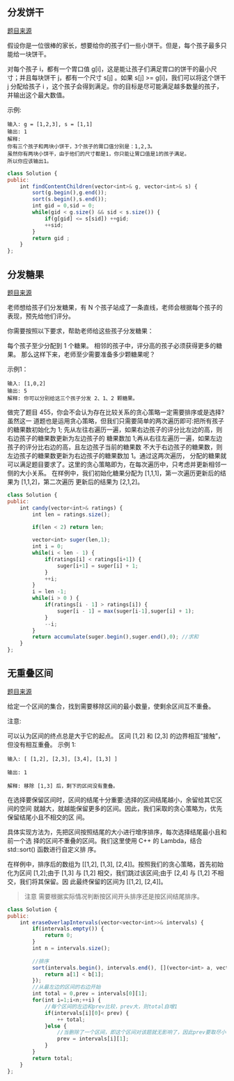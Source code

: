 ## 分发饼干
[题目来源](https://leetcode-cn.com/problems/assign-cookies/)

假设你是一位很棒的家长，想要给你的孩子们一些小饼干。但是，每个孩子最多只能给一块饼干。

对每个孩子 i，都有一个胃口值 g[i]，这是能让孩子们满足胃口的饼干的最小尺寸；并且每块饼干 j，都有一个尺寸 s[j] 。如果 s[j] >= g[i]，我们可以将这个饼干 j 分配给孩子 i ，这个孩子会得到满足。你的目标是尽可能满足越多数量的孩子，并输出这个最大数值。

示例:
```
输入: g = [1,2,3], s = [1,1]
输出: 1
解释: 
你有三个孩子和两块小饼干，3个孩子的胃口值分别是：1,2,3。
虽然你有两块小饼干，由于他们的尺寸都是1，你只能让胃口值是1的孩子满足。
所以你应该输出1。
```

```js
class Solution {
public:
    int findContentChildren(vector<int>& g, vector<int>& s) {
        sort(g.begin(),g.end());
        sort(s.begin(),s.end());
        int gid = 0,sid = 0;
        while(gid < g.size() && sid < s.size()) {
            if(g[gid] <= s[sid]) ++gid;
            ++sid;
        }
        return gid ;
    }
};
```

## 分发糖果
[题目来源](https://leetcode-cn.com/problems/candy/)

老师想给孩子们分发糖果，有 N 个孩子站成了一条直线，老师会根据每个孩子的表现，预先给他们评分。

你需要按照以下要求，帮助老师给这些孩子分发糖果：

每个孩子至少分配到 1 个糖果。
相邻的孩子中，评分高的孩子必须获得更多的糖果。
那么这样下来，老师至少需要准备多少颗糖果呢？

示例1：
```
输入: [1,0,2]
输出: 5
解释: 你可以分别给这三个孩子分发 2、1、2 颗糖果。
```
做完了题目 455，你会不会认为存在比较关系的贪心策略一定需要排序或是选择?虽然这一 道题也是运用贪心策略，但我们只需要简单的两次遍历即可:把所有孩子的糖果数初始化为 1; 先从左往右遍历一遍，如果右边孩子的评分比左边的高，则右边孩子的糖果数更新为左边孩子的 糖果数加 1;再从右往左遍历一遍，如果左边孩子的评分比右边的高，且左边孩子当前的糖果数 不大于右边孩子的糖果数，则左边孩子的糖果数更新为右边孩子的糖果数加 1。通过这两次遍历， 分配的糖果就可以满足题目要求了。这里的贪心策略即为，在每次遍历中，只考虑并更新相邻一 侧的大小关系。
在样例中，我们初始化糖果分配为 [1,1,1]，第一次遍历更新后的结果为 [1,1,2]，第二次遍历 更新后的结果为 [2,1,2]。

```js
class Solution {
public:
    int candy(vector<int>& ratings) {
        int len = ratings.size();
        
        if(len < 2) return len;

        vector<int> suger(len,1);
        int i = 0;
        while(i < len - 1) {
            if(ratings[i] < ratings[i+1]) {
                suger[i+1] = suger[i] + 1;
            }
            ++i;
        }
        i = len -1;
        while(i > 0 ) {
            if(ratings[i - 1] > ratings[i]) {
                suger[i - 1] = max(suger[i-1],suger[i] + 1);
            }
            --i;
        }
        return accumulate(suger.begin(),suger.end(),0); //求和
    }
};
```

## 无重叠区间

[题目来源](https://leetcode-cn.com/problems/non-overlapping-intervals/)

给定一个区间的集合，找到需要移除区间的最小数量，使剩余区间互不重叠。

注意:

可以认为区间的终点总是大于它的起点。
区间 [1,2] 和 [2,3] 的边界相互“接触”，但没有相互重叠。
示例 1:
```
输入: [ [1,2], [2,3], [3,4], [1,3] ]

输出: 1

解释: 移除 [1,3] 后，剩下的区间没有重叠。
```

在选择要保留区间时，区间的结尾十分重要:选择的区间结尾越小，余留给其它区间的空间 就越大，就越能保留更多的区间。因此，我们采取的贪心策略为，优先保留结尾小且不相交的区 间。

具体实现方法为，先把区间按照结尾的大小进行增序排序，每次选择结尾最小且和前一个选 择的区间不重叠的区间。我们这里使用 C++ 的 Lambda，结合 std::sort() 函数进行自定义排 序。

在样例中，排序后的数组为 [[1,2], [1,3], [2,4]]。按照我们的贪心策略，首先初始化为区间 [1,2];由于 [1,3] 与 [1,2] 相交，我们跳过该区间;由于 [2,4] 与 [1,2] 不相交，我们将其保留。因 此最终保留的区间为 [[1,2], [2,4]]。

> 注意 需要根据实际情况判断按区间开头排序还是按区间结尾排序。

```js
class Solution {
public:
    int eraseOverlapIntervals(vector<vector<int>>& intervals) {
        if(intervals.empty()) {
            return 0;
        }
        int n = intervals.size();
        
        //排序
        sort(intervals.begin(), intervals.end(), [](vector<int> a, vector<int> b) {
            return a[1] < b[1];
        });
        //从最左边的区间的右边开始
        int total = 0,prev = intervals[0][1];
        for(int i=1;i<n;++i) {
            //每个区间的左边和prev比较，prev大，则total自增1
            if(intervals[i][0]< prev) {
                ++ total;
            }else {
                //当删除了一个区间，即这个区间对该题就无影响了，因此prev要取尽小值
                prev = intervals[i][1];
            }
        }
        return total;
    }
};
```